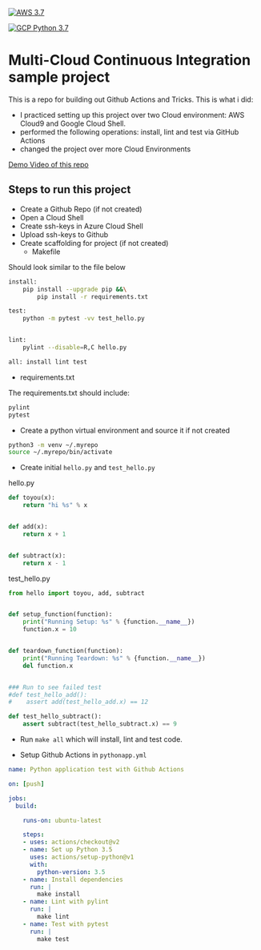 [![AWS 3.7](https://github.com/MasciadriAndrea/github-actions-demo/actions/workflows/aws.yml/badge.svg)](https://github.com/MasciadriAndrea/github-actions-demo/actions/workflows/aws.yml)

[![GCP Python 3.7](https://github.com/MasciadriAndrea/github-actions-demo/actions/workflows/gcp.yml/badge.svg)](https://github.com/MasciadriAndrea/github-actions-demo/actions/workflows/gcp.yml)

# Multi-Cloud Continuous Integration sample project

This is a repo for building out Github Actions and Tricks. This is what i did:
* I practiced setting up this project over two Cloud environment: AWS Cloud9 and Google Cloud Shell.
* performed the following operations: install, lint and test via GitHub Actions
* changed the project over more Cloud Environments

[Demo Video of this repo](https://www.youtube.com/watch?v=4gbUYOgALik)



## Steps to run this project

* Create a Github Repo (if not created)
* Open a Cloud Shell
* Create ssh-keys in Azure Cloud Shell
* Upload ssh-keys to Github
* Create scaffolding for project (if not created)
  - Makefile

Should look similar to the file below

```bash
install:
	pip install --upgrade pip &&\
		pip install -r requirements.txt

test:
	python -m pytest -vv test_hello.py


lint:
	pylint --disable=R,C hello.py

all: install lint test
```

  - requirements.txt
  
The requirements.txt should include:

```bash
pylint
pytest
```

* Create a python virtual environment and source it if not created

```bash
python3 -m venv ~/.myrepo
source ~/.myrepo/bin/activate
```

* Create initial `hello.py` and `test_hello.py`

hello.py
```python
def toyou(x):
    return "hi %s" % x


def add(x):
    return x + 1


def subtract(x):
    return x - 1
```

test_hello.py
```python
from hello import toyou, add, subtract


def setup_function(function):
    print("Running Setup: %s" % {function.__name__})
    function.x = 10


def teardown_function(function):
    print("Running Teardown: %s" % {function.__name__})
    del function.x


### Run to see failed test
#def test_hello_add():
#    assert add(test_hello_add.x) == 12

def test_hello_subtract():
    assert subtract(test_hello_subtract.x) == 9

```


* Run `make all` which will install, lint and test code.

* Setup Github Actions in `pythonapp.yml`

```yaml
name: Python application test with Github Actions

on: [push]

jobs:
  build:

    runs-on: ubuntu-latest

    steps:
    - uses: actions/checkout@v2
    - name: Set up Python 3.5
      uses: actions/setup-python@v1
      with:
        python-version: 3.5
    - name: Install dependencies
      run: |
        make install
    - name: Lint with pylint
      run: |
        make lint
    - name: Test with pytest
      run: |
        make test
```
